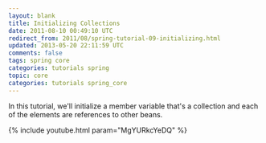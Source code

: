 ```yaml
---           
layout: blank
title: Initializing Collections
date: 2011-08-10 00:49:10 UTC
redirect_from: 2011/08/spring-tutorial-09-initializing.html
updated: 2013-05-20 22:11:59 UTC
comments: false
tags: spring core
categories: tutorials spring
topic: core
categories: tutorials spring_core
---
```


In this tutorial, we'll initialize a member variable that's a collection and each of the elements are references to other beans.

{% include youtube.html param="MgYURkcYeDQ" %}